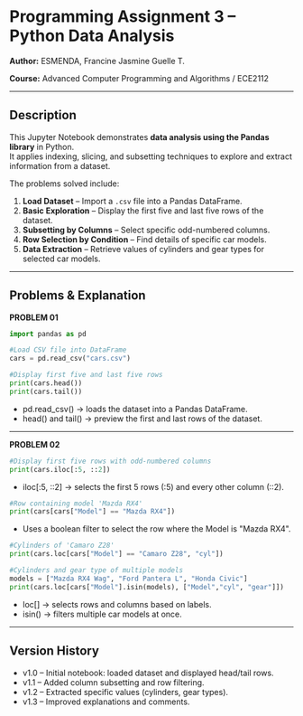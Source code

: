 # Programming Assignment 3 – Python Data Analysis

**Author:** ESMENDA, Francine Jasmine Guelle T.

**Course:** Advanced Computer Programming and Algorithms / ECE2112  

---

## Description  

This Jupyter Notebook demonstrates **data analysis using the Pandas library** in Python.  
It applies indexing, slicing, and subsetting techniques to explore and extract information from a dataset.  

The problems solved include:  
1. **Load Dataset** – Import a `.csv` file into a Pandas DataFrame.  
2. **Basic Exploration** – Display the first five and last five rows of the dataset.  
3. **Subsetting by Columns** – Select specific odd-numbered columns.  
4. **Row Selection by Condition** – Find details of specific car models.  
5. **Data Extraction** – Retrieve values of cylinders and gear types for selected car models.  

---

## Problems & Explanation
**PROBLEM 01**
```python
import pandas as pd

#Load CSV file into DataFrame
cars = pd.read_csv("cars.csv")

#Display first five and last five rows
print(cars.head())
print(cars.tail())
```
- pd.read_csv() → loads the dataset into a Pandas DataFrame.
- head() and tail() → preview the first and last rows of the dataset.
  
---

**PROBLEM 02**
```python
#Display first five rows with odd-numbered columns
print(cars.iloc[:5, ::2])
```
- iloc[:5, ::2] → selects the first 5 rows (:5) and every other column (::2).
  
```python
#Row containing model 'Mazda RX4'
print(cars[cars["Model"] == "Mazda RX4"])
```
- Uses a boolean filter to select the row where the Model is "Mazda RX4".
  
```python
#Cylinders of 'Camaro Z28'
print(cars.loc[cars["Model"] == "Camaro Z28", "cyl"])

#Cylinders and gear type of multiple models
models = ["Mazda RX4 Wag", "Ford Pantera L", "Honda Civic"]
print(cars.loc[cars["Model"].isin(models), ["Model","cyl", "gear"]])
```
- loc[] → selects rows and columns based on labels.
- isin() → filters multiple car models at once.

---

## Version History
- v1.0 – Initial notebook: loaded dataset and displayed head/tail rows.
- v1.1 – Added column subsetting and row filtering.
- v1.2 – Extracted specific values (cylinders, gear types).
- v1.3 – Improved explanations and comments.

  
